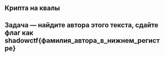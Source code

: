 ## Крипта на квалы
## Задача — найдите автора этого текста, сдайте флаг как shadowctf{фамилия_автора_в_нижнем_регистре}
